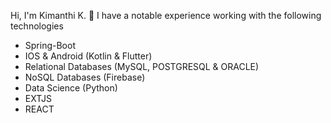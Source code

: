 Hi, I'm Kimanthi K. 👋
I have a notable experience working with the following technologies
 - Spring-Boot 
 - IOS & Android (Kotlin & Flutter)
 - Relational Databases (MySQL, POSTGRESQL & ORACLE)
 - NoSQL Databases (Firebase)
 - Data Science (Python)
 - EXTJS 
 - REACT


